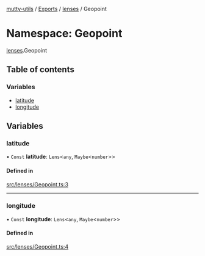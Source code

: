 [mutty-utils](../README.md) / [Exports](../modules.md) / [lenses](lenses.md) / Geopoint

# Namespace: Geopoint

[lenses](lenses.md).Geopoint

## Table of contents

### Variables

- [latitude](lenses.Geopoint.md#latitude)
- [longitude](lenses.Geopoint.md#longitude)

## Variables

### latitude

• `Const` **latitude**: `Lens`<`any`, `Maybe`<`number`\>\>

#### Defined in

[src/lenses/Geopoint.ts:3](https://github.com/jonlaing/mutty-utils/blob/c9372b5/src/lenses/Geopoint.ts#L3)

___

### longitude

• `Const` **longitude**: `Lens`<`any`, `Maybe`<`number`\>\>

#### Defined in

[src/lenses/Geopoint.ts:4](https://github.com/jonlaing/mutty-utils/blob/c9372b5/src/lenses/Geopoint.ts#L4)
